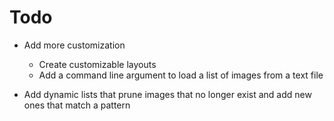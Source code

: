 # Todo

* Add more customization
    * Create customizable layouts
    * Add a command line argument to load a list of images from a text file

* Add dynamic lists that prune images that no longer exist and add new ones that match a pattern
